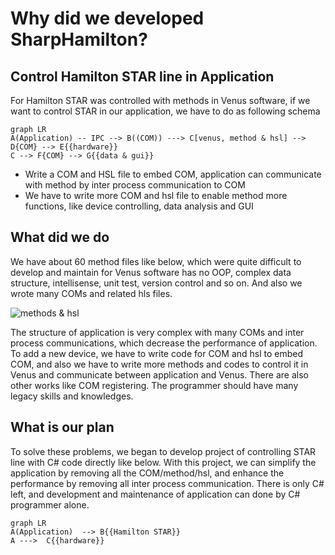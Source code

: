 
# Why did we developed SharpHamilton?

##  Control Hamilton STAR line in Application

For Hamilton STAR was controlled with methods in Venus software, if we want to control STAR in our application, we have to do as following schema

```mermaid
graph LR
A(Application) -- IPC --> B((COM)) ---> C[venus, method & hsl] --> D{COM} --> E{{hardware}}
C --> F{COM} --> G{{data & gui}}
```

* Write a COM and HSL file to embed COM, application can communicate with method by inter process communication to COM
* We have to write more COM and hsl file to enable method more functions, like device controlling, data analysis and GUI

## What did we do

We have about 60 method files like below, which were quite difficult to develop and maintain for Venus software has no OOP, complex data structure, intellisense, unit test, version control and so on. And also we wrote many COMs and related hls files. 

![methods & hsl](https://weihuajiang.github.io/LabAutomation/images/methods.png)

The structure of application is very complex with  many COMs and inter process communications, which decrease the performance of application. To add a new device, we have to write code for COM and hsl to embed COM, and also we have to write more methods and codes to control it in Venus and communicate between application and Venus. There are also other works like COM registering. The programmer should have many legacy skills and knowledges.

## What is our plan

To solve these problems, we began to develop project of controlling STAR line with C# code directly like below. With this project, we can simplify the application by removing all the COM/method/hsl, and enhance the performance by removing all inter process communication. There is only C# left, and development and maintenance of application can done by C# programmer alone.

```mermaid
graph LR
A(Application)  --> B{{Hamilton STAR}} 
A --->  C{{hardware}}